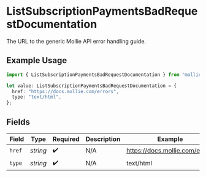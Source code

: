 # ListSubscriptionPaymentsBadRequestDocumentation

The URL to the generic Mollie API error handling guide.

## Example Usage

```typescript
import { ListSubscriptionPaymentsBadRequestDocumentation } from "mollie-api-typescript/models/operations";

let value: ListSubscriptionPaymentsBadRequestDocumentation = {
  href: "https://docs.mollie.com/errors",
  type: "text/html",
};
```

## Fields

| Field                          | Type                           | Required                       | Description                    | Example                        |
| ------------------------------ | ------------------------------ | ------------------------------ | ------------------------------ | ------------------------------ |
| `href`                         | *string*                       | :heavy_check_mark:             | N/A                            | https://docs.mollie.com/errors |
| `type`                         | *string*                       | :heavy_check_mark:             | N/A                            | text/html                      |